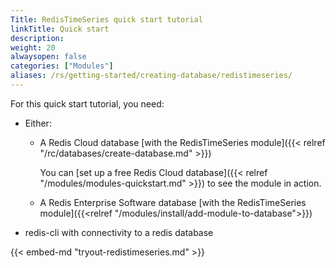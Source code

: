 ```yaml
---
Title: RedisTimeSeries quick start tutorial
linkTitle: Quick start
description:
weight: 20
alwaysopen: false
categories: ["Modules"]
aliases: /rs/getting-started/creating-database/redistimeseries/
---
```

For this quick start tutorial, you need:

- Either:
    - A Redis Cloud database [with the RedisTimeSeries module]({{< relref "/rc/databases/create-database.md" >}})

        You can [set up a free Redis Cloud database]({{< relref "/modules/modules-quickstart.md" >}}) to see the module in action.
    - A Redis Enterprise Software database [with the RedisTimeSeries module]({{<relref "/modules/install/add-module-to-database">}})
- redis-cli with connectivity to a redis database

{{< embed-md "tryout-redistimeseries.md" >}}

